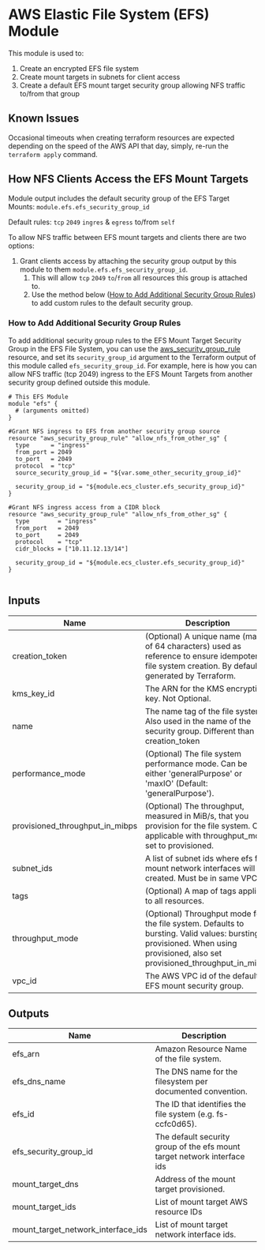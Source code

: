 # AWS Elastic File System (EFS) Module

This module is used to:

1. Create an encrypted EFS file system
2. Create mount targets in subnets for client access
3. Create a default EFS mount target security group allowing NFS traffic to/from that group

## Known Issues

Occasional timeouts when creating terraform resources are expected depending on the speed of the AWS API that day, simply, re-run the `terraform apply` command.

## How NFS Clients Access the EFS Mount Targets

Module output includes the default security group of the EFS Target Mounts: `module.efs.efs_security_group_id`

Default rules: `tcp` `2049` `ingres` & `egress` to/from `self`

To allow NFS traffic between EFS mount targets and clients there are two options:

1. Grant clients access by attaching the security group output by this module to them `module.efs.efs_security_group_id`.
   1. This will allow `tcp` `2049` `to`/`from` all resources this group is attached to.
   2. Use the method below ([How to Add Additional Security Group Rules](#how-to-add-additional-security-group-rules)) to add custom rules to the default security group.

### How to Add Additional Security Group Rules

To add additional security group rules to the EFS Mount Target Security Group in the EFS File System, you can use the
[aws_security_group_rule](https://www.terraform.io/docs/providers/aws/r/security_group_rule.html) resource, and set its
`security_group_id` argument to the Terraform output of this module called `efs_security_group_id`. For
example, here is how you can allow NFS traffic (tcp 2049) ingress to the EFS Mount Targets from another security
group defined outside this module.

```hcl
# This EFS Module
module "efs" {
  # (arguments omitted)
}

#Grant NFS ingress to EFS from another security group source
resource "aws_security_group_rule" "allow_nfs_from_other_sg" {
  type      = "ingress"
  from_port = 2049
  to_port   = 2049
  protocol  = "tcp"
  source_security_group_id = "${var.some_other_security_group_id}"

  security_group_id = "${module.ecs_cluster.efs_security_group_id}"
}

#Grant NFS ingress access from a CIDR block
resource "aws_security_group_rule" "allow_nfs_from_other_sg" {
  type        = "ingress"
  from_port   = 2049
  to_port     = 2049
  protocol    = "tcp"
  cidr_blocks = ["10.11.12.13/14"]

  security_group_id = "${module.ecs_cluster.efs_security_group_id}"
}


```

## Inputs

| Name                               | Description                                                                                                                                                                 |  Type  |      Default       | Required |
| ---------------------------------- | --------------------------------------------------------------------------------------------------------------------------------------------------------------------------- | :----: | :----------------: | :------: |
| creation\_token                    | (Optional) A unique name (max of 64 characters) used as reference to ensure idempotent file system creation. By default generated by Terraform.                             | string |        `""`        |    no    |
| kms\_key\_id                       | The ARN for the KMS encryption key. Not Optional.                                                                                                                           | string |        n/a         |   yes    |
| name                               | The name tag of the file system. Also used in the name of the security group. Different than creation_token                                                                 | string |        n/a         |   yes    |
| performance\_mode                  | (Optional) The file system performance mode. Can be either 'generalPurpose' or 'maxIO' (Default: 'generalPurpose').                                                         | string | `"generalPurpose"` |    no    |
| provisioned\_throughput\_in\_mibps | (Optional) The throughput, measured in MiB/s, that you provision for the file system. Only applicable with throughput_mode set to provisioned.                              | string |       `"0"`        |    no    |
| subnet\_ids                        | A list of subnet ids where efs file mount network interfaces will be created. Must be in same VPC.                                                                          |  list  |        n/a         |   yes    |
| tags                               | (Optional) A map of tags applied to all resources.                                                                                                                          |  map   |      `<map>`       |    no    |
| throughput\_mode                   | (Optional) Throughput mode for the file system. Defaults to bursting. Valid values: bursting, provisioned. When using provisioned, also set provisioned_throughput_in_mibps | string |    `"bursting"`    |    no    |
| vpc\_id                            | The AWS VPC id of the default EFS mount security group.                                                                                                                     | string |        n/a         |   yes    |

## Outputs

| Name                                   | Description                                                              |
| -------------------------------------- | ------------------------------------------------------------------------ |
| efs\_arn                               | Amazon Resource Name of the file system.                                 |
| efs\_dns\_name                         | The DNS name for the filesystem per documented convention.               |
| efs\_id                                | The ID that identifies the file system (e.g. fs-ccfc0d65).               |
| efs\_security\_group\_id               | The default security group of the efs mount target network interface ids |
| mount\_target\_dns                     | Address of the mount target provisioned.                                 |
| mount\_target\_ids                     | List of mount target AWS resource IDs                                    |
| mount\_target\_network\_interface\_ids | List of mount target network interface ids.                              |
